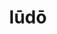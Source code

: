 ---
title: lūdō
meaning: to play
ch: [five, sixteen, f3, f]
pos: verb
inf: ludere
secondppstem: lud
infend: ere
thirdpp: lūsī
fourthpp: lūsūrus
conjugation: third
derivative: ludicrous
six: y
---